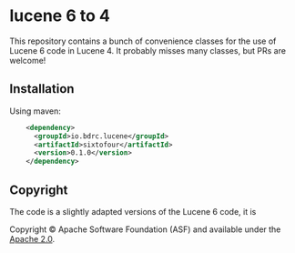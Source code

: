 # lucene 6 to 4 

This repository contains a bunch of convenience classes for the use of Lucene 6 code in Lucene 4. It probably misses many classes, but PRs are welcome!

## Installation

Using maven:

```xml
    <dependency>
      <groupId>io.bdrc.lucene</groupId>
      <artifactId>sixtofour</artifactId>
      <version>0.1.0</version>
    </dependency>
```

## Copyright

The code is a slightly adapted versions of the Lucene 6 code, it is

Copyright © Apache Software Foundation (ASF) and available under the [Apache 2.0](LICENSE).

